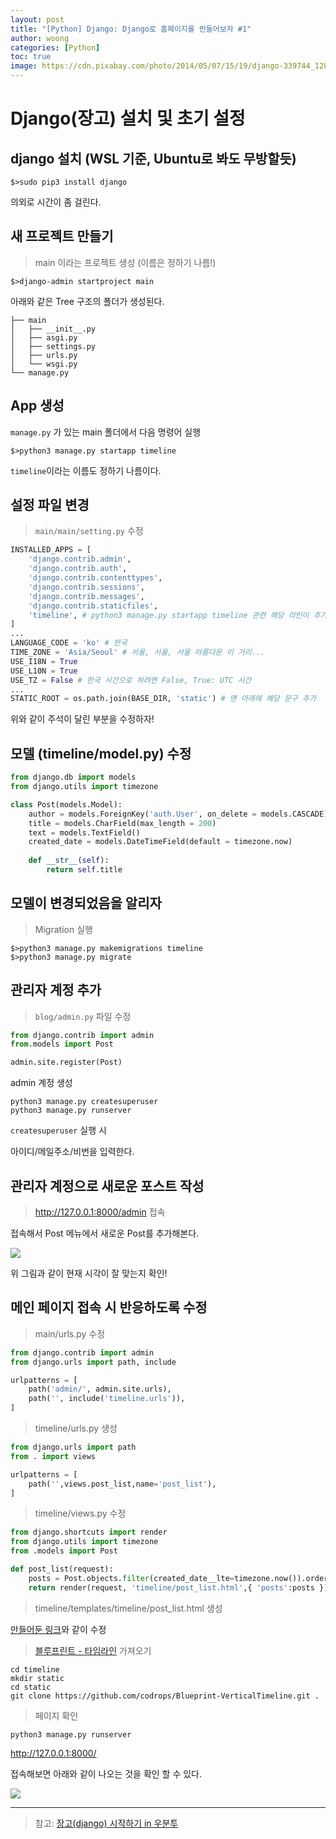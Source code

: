 ```yaml
---
layout: post
title: "[Python] Django: Django로 홈페이지를 만들어보자 #1"
author: woong
categories: [Python]
toc: true
image: https://cdn.pixabay.com/photo/2014/05/07/15/19/django-339744_1280.png
---
```


# Django(장고) 설치 및 초기 설정

## django 설치 (WSL 기준, Ubuntu로 봐도 무방할듯)

```console
$>sudo pip3 install django 
```

의외로 시간이 좀 걸린다.


## 새 프로젝트 만들기

> main 이라는 프로젝트 생성 (이름은 정하기 나름!)

```console
$>django-admin startproject main
```

아래와 같은 Tree 구조의 폴더가 생성된다.

```console
├── main
│   ├── __init__.py
│   ├── asgi.py
│   ├── settings.py
│   ├── urls.py
│   └── wsgi.py
└── manage.py
```

## App 생성

`manage.py` 가 있는 main 폴더에서 다음 명령어 실행

```console
$>python3 manage.py startapp timeline
```

`timeline`이라는 이름도 정하기 나름이다.

## 설정 파일 변경

> `main/main/setting.py` 수정

```python
INSTALLED_APPS = [
    'django.contrib.admin',
    'django.contrib.auth',
    'django.contrib.contenttypes',
    'django.contrib.sessions',
    'django.contrib.messages',
    'django.contrib.staticfiles',
    'timeline', # python3 manage.py startapp timeline 관련 해당 라인이 추가되었다.
]
...
LANGUAGE_CODE = 'ko' # 한국
TIME_ZONE = 'Asia/Seoul' # 서울, 서울, 서울 아름다운 이 거리...
USE_I18N = True
USE_L10N = True
USE_TZ = False # 한국 시간으로 하려면 False, True: UTC 시간
...
STATIC_ROOT = os.path.join(BASE_DIR, 'static') # 맨 아래에 해당 문구 추가
```

위와 같이 주석이 달린 부분을 수정하자!


## 모델 (timeline/model.py) 수정

```python
from django.db import models
from django.utils import timezone

class Post(models.Model):
	author = models.ForeignKey('auth.User', on_delete = models.CASCADE)
	title = models.CharField(max_length = 200)
	text = models.TextField()
	created_date = models.DateTimeField(default = timezone.now)
	
	def __str__(self):
		return self.title
```

## 모델이 변경되었음을 알리자

> Migration 실행

```console
$>python3 manage.py makemigrations timeline
$>python3 manage.py migrate
```

## 관리자 계정 추가

> `blog/admin.py` 파일 수정

```python
from django.contrib import admin
from.models import Post

admin.site.register(Post)
```

admin 계정 생성

```console
python3 manage.py createsuperuser
python3 manage.py runserver
```

`createsuperuser` 실행 시 

아이디/메일주소/비번을 입력한다.



## 관리자 계정으로 새로운 포스트 작성

> http://127.0.0.1:8000/admin 접속

접속해서 Post 메뉴에서 새로운 Post를 추가해본다.

![](https://i.ibb.co/2KJzXFw/001.png)

위 그림과 같이 현재 시각이 잘 맞는지 확인!



## 메인 페이지 접속 시 반응하도록 수정

> main/urls.py 수정

```python
from django.contrib import admin
from django.urls import path, include

urlpatterns = [
    path('admin/', admin.site.urls),
    path('', include('timeline.urls')),
]
```

> timeline/urls.py 생성

```python
from django.urls import path
from . import views

urlpatterns = [
    path('',views.post_list,name='post_list'),
]
```

> timeline/views.py 수정

```python
from django.shortcuts import render
from django.utils import timezone
from .models import Post

def post_list(request):
    posts = Post.objects.filter(created_date__lte=timezone.now()).order_by('created_date')
    return render(request, 'timeline/post_list.html',{ 'posts':posts })
```

> timeline/templates/timeline/post_list.html 생성

[만들어둔 링크](https://github.com/woongchoi84/django/blob/master/blog/templates/blog/post_list.html)와 같이 수정

> [블루프린트 - 타임라인](https://github.com/codrops/Blueprint-VerticalTimeline) 가져오기

```console
cd timeline
mkdir static
cd static
git clone https://github.com/codrops/Blueprint-VerticalTimeline.git .
```

> 페이지 확인

```console
python3 manage.py runserver
```
http://127.0.0.1:8000/

접속해보면 아래와 같이 나오는 것을 확인 할 수 있다.


![](https://i.ibb.co/2nfxnkF/4.png)

---

> 참고: [장고(django) 시작하기 in 우분투](https://baejino.com/programing/django/how-to-start)
